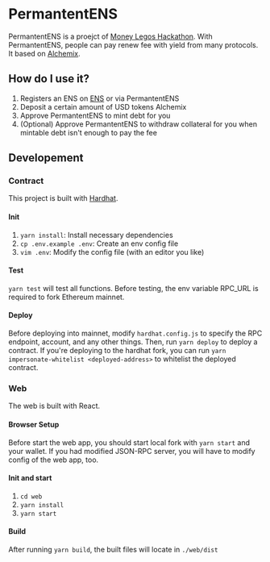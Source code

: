 # PermantentENS

PermantentENS is a proejct of [Money Legos Hackathon](https://gitcoin.co/hackathon/moneylegos/). With PermantentENS, people can pay renew fee with yield from many protocols. It based on [Alchemix](https://alchemix.fi).

## How do I use it?

1. Registers an ENS on [ENS](https://ens.domain) or via PermantentENS
2. Deposit a certain amount of USD tokens Alchemix
3. Approve PermantentENS to mint debt for you
4. (Optional) Approve PermantentENS to withdraw collateral for you when mintable debt isn't enough to pay the fee

## Developement

### Contract

This project is built with [Hardhat](https://hardhat.org).

#### Init

1. `yarn install`: Install necessary dependencies
2. `cp .env.example .env`: Create an env config file
3. `vim .env`: Modify the config file (with an editor you like)

#### Test

`yarn test` will test all functions. Before testing, the env variable RPC_URL is required to fork Ethereum mainnet.

#### Deploy

Before deploying into mainnet, modify `hardhat.config.js` to specify the RPC endpoint, account, and any other things. Then, run `yarn deploy` to deploy a contract.
If you're deploying to the hardhat fork, you can run `yarn impersonate-whitelist <deployed-address>` to whitelist the deployed contract.

### Web

The web is built with React.

#### Browser Setup

Before start the web app, you should start local fork with `yarn start` and your wallet. If you had modified JSON-RPC server, you will have to modify config of the web app, too.

#### Init and start

1. `cd web`
2. `yarn install`
3. `yarn start`

#### Build

After running `yarn build`, the built files will locate in `./web/dist`
